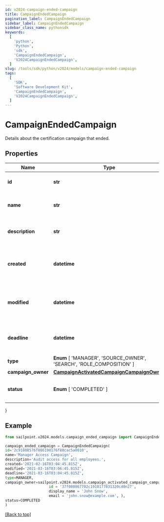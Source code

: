 ```yaml
---
id: v2024-campaign-ended-campaign
title: CampaignEndedCampaign
pagination_label: CampaignEndedCampaign
sidebar_label: CampaignEndedCampaign
sidebar_class_name: pythonsdk
keywords:
  [
    'python',
    'Python',
    'sdk',
    'CampaignEndedCampaign',
    'V2024CampaignEndedCampaign',
  ]
slug: /tools/sdk/python/v2024/models/campaign-ended-campaign
tags:
  [
    'SDK',
    'Software Development Kit',
    'CampaignEndedCampaign',
    'V2024CampaignEndedCampaign',
  ]
---
```


# CampaignEndedCampaign

Details about the certification campaign that ended.

## Properties

| Name | Type | Description | Notes |
| --- | --- | --- | --- |
| **id** | **str** | Unique ID for the campaign. | [required] |
| **name** | **str** | The human friendly name of the campaign. | [required] |
| **description** | **str** | Extended description of the campaign. | [required] |
| **created** | **datetime** | The date and time the campaign was created. | [required] |
| **modified** | **datetime** | The date and time the campaign was last modified. | [optional] |
| **deadline** | **datetime** | The date and time the campaign is due. | [required] |
| **type** | **Enum** [ 'MANAGER', 'SOURCE_OWNER', 'SEARCH', 'ROLE_COMPOSITION' ] | The type of campaign. | [required] |
| **campaign_owner** | [**CampaignActivatedCampaignCampaignOwner**](campaign-activated-campaign-campaign-owner) |  | [required] |
| **status** | **Enum** [ 'COMPLETED' ] | The current status of the campaign. | [required] |

}

## Example

```python
from sailpoint.v2024.models.campaign_ended_campaign import CampaignEndedCampaign

campaign_ended_campaign = CampaignEndedCampaign(
id='2c91808576f886190176f88cac5a0010',
name='Manager Access Campaign',
description='Audit access for all employees.',
created='2021-02-16T03:04:45.815Z',
modified='2021-03-16T03:06:45.815Z',
deadline='2021-03-16T03:04:45.815Z',
type=MANAGER,
campaign_owner=sailpoint.v2024.models.campaign_activated_campaign_campaign_owner.CampaignActivated_campaign_campaignOwner(
                    id = '37f080867702c1910177031320c40n27',
                    display_name = 'John Snow',
                    email = 'john.snow@example.com', ),
status=COMPLETED
)

```

[[Back to top]](#)
